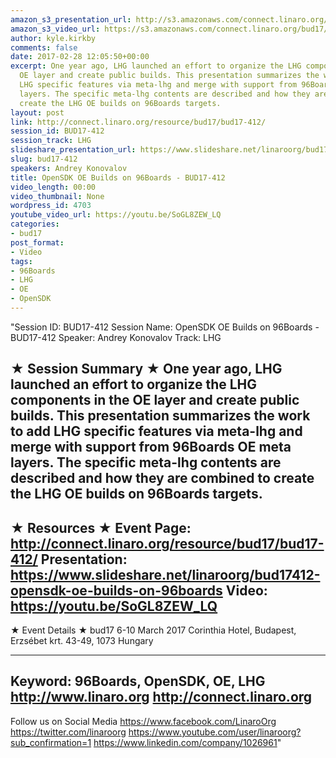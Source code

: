 ```yaml
---
amazon_s3_presentation_url: http://s3.amazonaws.com/connect.linaro.org/bud17/Presentations/BUD17-412%20-%20OpenSDK%20OE%20Builds%20on%2096Boards.pdf
amazon_s3_video_url: https://s3.amazonaws.com/connect.linaro.org/bud17/Videos/Thursday/BUD17-412%20OpenSDK%20OE%20Builds%20on%2096Boards.mp4
author: kyle.kirkby
comments: false
date: 2017-02-28 12:05:50+00:00
excerpt: One year ago, LHG launched an effort to organize the LHG components in the
  OE layer and create public builds. This presentation summarizes the work to add
  LHG specific features via meta-lhg and merge with support from 96Boards OE meta
  layers. The specific meta-lhg contents are described and how they are combined to
  create the LHG OE builds on 96Boards targets.
layout: post
link: http://connect.linaro.org/resource/bud17/bud17-412/
session_id: BUD17-412
session_track: LHG
slideshare_presentation_url: https://www.slideshare.net/linaroorg/bud17412-opensdk-oe-builds-on-96boards
slug: bud17-412
speakers: Andrey Konovalov
title: OpenSDK OE Builds on 96Boards - BUD17-412
video_length: 00:00
video_thumbnail: None
wordpress_id: 4703
youtube_video_url: https://youtu.be/SoGL8ZEW_LQ
categories:
- bud17
post_format:
- Video
tags:
- 96Boards
- LHG
- OE
- OpenSDK
---
```


"Session ID: BUD17-412
Session Name: OpenSDK OE Builds on 96Boards - BUD17-412
Speaker: Andrey Konovalov
Track: LHG


★ Session Summary ★
One year ago, LHG launched an effort to organize the LHG components in the OE layer and create public builds. This presentation summarizes the work to add LHG specific features via meta-lhg and merge with support from 96Boards OE meta layers. The specific meta-lhg contents are described and how they are combined to create the LHG OE builds on 96Boards targets.
---------------------------------------------------
★ Resources ★
Event Page: http://connect.linaro.org/resource/bud17/bud17-412/
Presentation: https://www.slideshare.net/linaroorg/bud17412-opensdk-oe-builds-on-96boards
Video: https://youtu.be/SoGL8ZEW_LQ
 ---------------------------------------------------

★ Event Details ★
bud17
6-10 March 2017
Corinthia Hotel, Budapest,
Erzsébet krt. 43-49,
1073 Hungary

---------------------------------------------------
Keyword: 96Boards, OpenSDK, OE, LHG
http://www.linaro.org
http://connect.linaro.org
---------------------------------------------------
Follow us on Social Media
https://www.facebook.com/LinaroOrg
https://twitter.com/linaroorg
https://www.youtube.com/user/linaroorg?sub_confirmation=1
https://www.linkedin.com/company/1026961"
